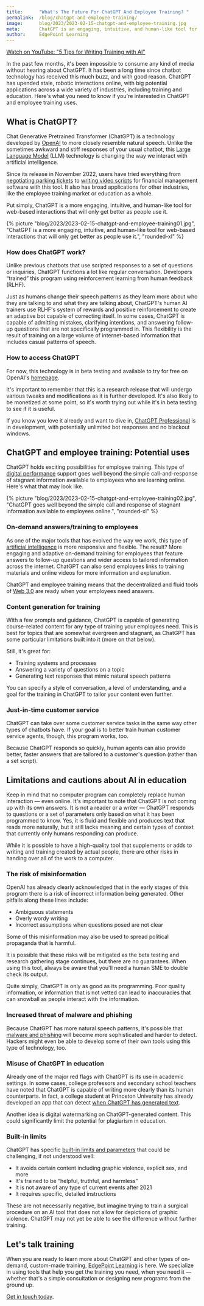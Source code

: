 ```yaml
---
title:      "What's The Future For ChatGPT And Employee Training? "
permalink:  /blog/chatgpt-and-employee-training/
image:      blog/2023/2023-02-15-chatgpt-and-employee-training.jpg
meta:       ChatGPT is an engaging, intuitive, and human-like tool for web-based interactions that could transform how we consume and create employee training. Here's how. 
author:     EdgePoint Learning
---
```

<!-- START - Generated by ClassySchema.org on Thu, 29 Jun 2023 17:06:38 GMT -->
<script type="application/ld+json">
{
	"@context": "https://schema.org",
	"@type": "VideoObject",
	"name": "5 Tips for Writing Training with AI",
	"description": "Are you thinking about using AI to help write your next training project? Here are five tips for crafting effective prompts for ChatGPT or similar tools. Rea...",
	"thumbnailUrl": "https://i.ytimg.com/vi/JsLbZXlxmG0/mqdefault.jpg",
	"duration": "PT1M36S",
	"contentUrl": "https://www.youtube.com/watch?v=JsLbZXlxmG0",
	"embedUrl": "https://www.youtube.com/embed/JsLbZXlxmG0",
	"uploadDate": "2023-06-29",
	"potentialAction": {
		"@type": "SeekToAction",
		"target": "https://youtu.be/JsLbZXlxmG0?t={seek_to_second_number}",
		"startOffset-input": "required name=seek_to_second_number"
	}
}
</script>
<!-- END - Generated by ClassySchema.org-->

<div class="my-8">
  <lite-youtube videotitle="5 Tips for Writing Training with AI" videoid="JsLbZXlxmG0" posterquality="maxresdefault">
    <p><a class="lite-youtube-fallback" href="https://www.youtube.com/watch?v=JsLbZXlxmG0">Watch on YouTube: "5 Tips for Writing Training with AI"</a></p>
  </lite-youtube>
</div>

In the past few months, it's been impossible to consume any kind of media without hearing  about ChatGPT. It has been a long time since chatbot technology has received this much buzz, and with good reason. ChatGPT has upended stale, robotic interactions online, with big potential applications across a wide variety of industries, including training and education. Here's what you need to know if you're interested in ChatGPT and employee training uses.

## What is ChatGPT? 

Chat Generative Pretrained Transformer (ChatGPT) is a technology developed by [OpenAI](https://openai.com/) to more closely resemble natural speech. Unlike the sometimes awkward and stiff responses of your usual chatbot, this [Large Language Model](https://techcrunch.com/2022/04/28/the-emerging-types-of-language-models-and-why-they-matter/) (LLM) technology  is changing the way we interact with artificial intelligence. 

Since its release in November 2022, users have tried everything from [negotiating parking tickets](https://www.cnet.com/tech/computing/the-five-best-uses-so-far-for-chatgpts-ai-chatbot/) to [writing video scripts](https://youtu.be/_eHjifELI-k) for financial management software with this tool. It also has broad applications for other industries, like the employee training market or education as a whole. 

Put simply, ChatGPT is a more engaging, intuitive, and human-like tool for web-based interactions that will only get better as people use it.


{% picture "blog/2023/2023-02-15-chatgpt-and-employee-training01.jpg", "ChatGPT is a more engaging, intuitive, and human-like tool for web-based interactions that will only get better as people use it.", "rounded-xl" %}



### How does ChatGPT work?

Unlike previous chatbots that use scripted responses to a set of questions or inquiries, ChatGPT functions a lot like regular conversation. Developers “trained” this program using reinforcement learning from human feedback (RLHF). 

Just as humans change their speech patterns as they learn more about who they are talking to and what they are talking about, ChatGPT's human AI trainers use RLHF's system of rewards and positive reinforcement to create an adaptive bot capable of correcting itself. In some cases, ChatGPT is capable of admitting mistakes, clarifying intentions, and answering follow-up questions that are not specifically programmed in. This flexibility is the result of training on a large volume of internet-based information that includes casual patterns of speech.

### How to access ChatGPT

For now, this technology is in beta testing and available to try for free on OpenAI's [homepage](https://openai.com/).

It's important to remember that this is a research release that will undergo various tweaks and modifications as it is further developed. It's also likely to be monetized at some point, so it's worth trying out while it's in beta testing to see if it is useful. 

If you know you love it already and want to dive in, [ChatGPT Professional](https://docs.google.com/forms/d/e/1FAIpQLSfCVqahRmA5OxQXbRlnSm531fTd8QBdUCwZag7mI9mrlOOIaw/viewform) is in development, with potentially unlimited bot responses and no blackout windows.

## ChatGPT and employee training: Potential uses 

ChatGPT holds exciting possibilities for employee training. This type of [digital performance](/blog/digital-performance-support/) support goes well beyond the simple call-and-response of stagnant information available to employees who are learning online. Here's what that may look like. 



{% picture "blog/2023/2023-02-15-chatgpt-and-employee-training02.jpg", "ChatGPT goes well beyond the simple call and response of stagnant information available to employees online.", "rounded-xl" %}



### On-demand answers/training to employees

As one of the major tools that has evolved the way we work, this type of [artificial intelligence](/blog/industry-4-0/) is more responsive and flexible. The result? More engaging and adaptive on-demand training for employees that feature answers to follow-up questions and wider access to tailored information across the internet. ChatGPT can also send employees links to training materials and online videos for more information and explanation.

ChatGPT and employee training means that the decentralized and fluid tools of [Web 3.0](/blog/web3-metaverse-employee-training/) are ready when your employees need answers.

### Content generation for training

With a few prompts and guidance, ChatGPT is capable of generating course-related content for any type of training your employees need. This is best for topics that are somewhat evergreen and stagnant, as ChatGPT has some particular limitations built into it (more on that below).

Still, it's great for:

* Training systems and processes
* Answering a variety of questions on a topic
* Generating text responses that mimic natural speech patterns

You can specify a style of conversation, a level of understanding, and a goal for the training in ChatGPT to tailor your content even further.

### Just-in-time customer service

ChatGPT can take over some customer service tasks in the same way other types of chatbots have. If your goal is to better train human customer service agents, though, this program works, too. 

Because ChatGPT responds so quickly, human agents can also provide better, faster answers that are tailored to a customer's question (rather than a set script).

## Limitations and cautions about AI in education 

Keep in mind that no computer program can completely replace human interaction — even online. It's important to note that ChatGPT is not coming up with its own answers. It is not a reader or a writer — ChatGPT responds to questions or a set of parameters only based on what it  has been programmed to know. Yes, it is fluid and flexible and produces text that reads more naturally, but it still lacks meaning and certain types of context that currently only humans responding can produce.

While it is possible to have a high-quality tool that supplements or adds to writing and training created by actual people, there are other risks in handing over all of the work to a computer.

### The risk of misinformation

OpenAI has already clearly acknowledged that in the early stages of this program there is a risk of incorrect information being generated. Other pitfalls along these lines include:

* Ambiguous statements
* Overly wordy writing
* Incorrect assumptions when questions posed are not clear

Some of this misinformation may also be used to spread political propaganda that is harmful.

It is possible that these risks will be mitigated as the beta testing and research gathering stage continues, but there are no guarantees. When using this tool, always be aware that you'll need a human SME to double check its output. 

Quite simply, ChatGPT is only as good as its programming. Poor quality information, or information that is not vetted can lead to inaccuracies that can snowball as people interact with the information.

### Increased threat of malware and phishing

Because ChatGPT has more natural speech patterns, it's possible that [malware and phishing](https://www.bloomberg.com/news/articles/2023-01-11/chatgpt-poses-propaganda-and-hacking-risks-researchers-say#xj4y7vzkg) will become more sophisticated and harder to detect. Hackers might even be able to develop some of their own tools using this type of technology, too. 

### Misuse of ChatGPT in education

Already one of the major red flags with ChatGPT is its use in academic settings. In some cases, college professors and secondary school teachers have noted that ChatGPT is capable of writing more clearly than its human counterparts. In fact, a college student at Princeton University has already developed an app that can detect [when ChatGPT has generated text](https://www.npr.org/2023/01/09/1147549845/gptzero-ai-chatgpt-edward-tian-plagiarism). 

Another idea is digital watermarking on ChatGPT-generated content. This could significantly limit the potential for plagiarism in education.

### Built-in limits

ChatGPT has specific [built-in limits and parameters](https://www.searchenginejournal.com/chatgpt-for-content-and-seo/473823/#close) that could be challenging, if not understood well: 

* It avoids certain content including graphic violence, explicit sex, and more
* It's trained to be “helpful, truthful, and harmless”
* It is not aware of any type of current events after 2021
* It requires specific, detailed instructions

These are not necessarily negative, but imagine trying to train a surgical procedure on an AI tool that does not allow for depictions of graphic violence. ChatGPT may not yet be able to see the difference without further training.

## Let's talk training

When you are ready to learn more about ChatGPT and other types of on-demand, custom-made training, [EdgePoint Learning](https://www.edgepointlearning.com/) is here. We specialize in using tools that help you get the training you need, when you need it — whether that's a simple consultation or designing new programs from the ground up.

[Get in touch today](/contact/).
